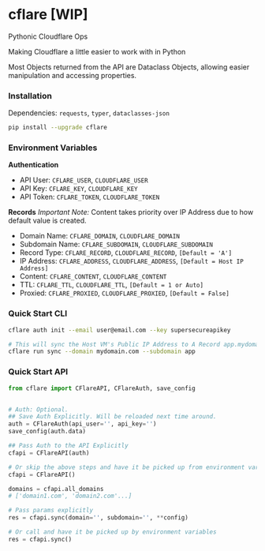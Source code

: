 # cflare [WIP]
 Pythonic Cloudflare Ops

Making Cloudflare a little easier to work with in Python

Most Objects returned from the API are Dataclass Objects, allowing easier manipulation and accessing properties.

### Installation

Dependencies: `requests`, `typer`, `dataclasses-json`

```bash
pip install --upgrade cflare
```

### Environment Variables

**Authentication**
- API User: `CFLARE_USER`, `CLOUDFLARE_USER`
- API Key: `CFLARE_KEY`, `CLOUDFLARE_KEY`
- API Token: `CFLARE_TOKEN`, `CLOUDFLARE_TOKEN`

**Records**
_Important Note:_ Content takes priority over IP Address due to how default value is created. 

- Domain Name: `CFLARE_DOMAIN`, `CLOUDFLARE_DOMAIN`
- Subdomain Name: `CFLARE_SUBDOMAIN`, `CLOUDFLARE_SUBDOMAIN`
- Record Type: `CFLARE_RECORD`, `CLOUDFLARE_RECORD`, `[Default = 'A']`
- IP Address: `CFLARE_ADDRESS`,  `CLOUDFLARE_ADDRESS`, `[Default = Host IP Address]`
- Content: `CFLARE_CONTENT`, `CLOUDFLARE_CONTENT`
- TTL: `CFLARE_TTL`, `CLOUDFLARE_TTL`, `[Default = 1 or Auto]`
- Proxied: `CFLARE_PROXIED`, `CLOUDFLARE_PROXIED`,  `[Default = False]`


### Quick Start CLI
```bash
cflare auth init --email user@email.com --key supersecureapikey

# This will sync the Host VM's Public IP Address to A Record app.mydomain.com = 123.123.123 [VM Public IP]
cflare run sync --domain mydomain.com --subdomain app
```

### Quick Start API
```python
from cflare import CFlareAPI, CFlareAuth, save_config


# Auth: Optional.
## Save Auth Explicitly. Will be reloaded next time around.
auth = CFlareAuth(api_user='', api_key='') 
save_config(auth.data)

## Pass Auth to the API Explicitly
cfapi = CFlareAPI(auth)

# Or skip the above steps and have it be picked up from environment variables
cfapi = CFlareAPI()

domains = cfapi.all_domains
# ['domain1.com', 'domain2.com'...]

# Pass params explicitly
res = cfapi.sync(domain='', subdomain='', **config)

# Or call and have it be picked up by environment variables
res = cfapi.sync()

```